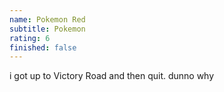 ```yaml
---
name: Pokemon Red
subtitle: Pokemon
rating: 6
finished: false
---
```


i got up to Victory Road and then quit. dunno why
